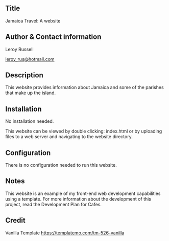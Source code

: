 Title
-----------
Jamaica Travel: A website

Author & Contact information
-----------
Leroy Russell 

leroy_rus@hotmail.com

Description
-----------
This website provides information about Jamaica and some of the parishes that make up the island.
 
Installation
------------
No installation needed.

This website can be viewed by double clicking: index.html 
or by uploading files to a web server and navigating to the website directory.

Configuration
-------------
There is no configuration needed to run this website.

Notes
-----
This website is an example of my front-end web development capabilities using a template. For more information about the development of this project, read the Development Plan for Cafes.

Credit
------
Vanilla Template
https://templatemo.com/tm-526-vanilla
